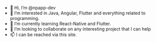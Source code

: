 - 👋 Hi, I’m @npapp-dev
- 👀 I’m interested in Java, Angular, Flutter and everything related to programming.
- 🌱 I’m currently learning React-Native and Flutter.
- 💞️ I’m looking to collaborate on any interesting project that I can help
- 📫 I can be reached via this site.

<!---
npapp-dev/npapp-dev is a ✨ special ✨ repository because its `README.md` (this file) appears on your GitHub profile.
You can click the Preview link to take a look at your changes.
--->
